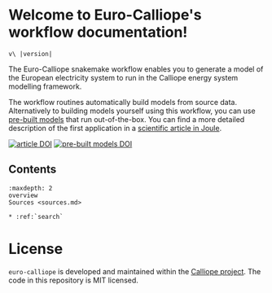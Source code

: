 # Welcome to Euro-Calliope's workflow documentation!

```{eval-rst}
v\ |version|
```

The Euro-Calliope snakemake workflow enables you to generate a model of the European electricity system to run in the Calliope energy system modelling framework.

The workflow routines automatically build models from source data. Alternatively to building models yourself using this workflow, you can use [pre-built models](https://doi.org/10.5281/zenodo.3949553) that run out-of-the-box. You can find a more detailed description of the first application in a [scientific article in Joule](https://doi.org/10.1016/j.joule.2020.07.018).

[![article DOI](https://img.shields.io/badge/article-10.1016/j.joule.2020.07.018-blue)](https://doi.org/10.1016/j.joule.2020.07.018)
[![pre-built models DOI](https://img.shields.io/badge/prebuilts-10.5281%2Fzenodo.3949553-blue)](https://doi.org/10.5281/zenodo.3949553)

## Contents
```{toctree}
:maxdepth: 2
overview
Sources <sources.md>
```

```{eval-rst}
* :ref:`search`
```

# License

`euro-calliope` is developed and maintained within the [Calliope project](https://www.callio.pe). The code in this repository is MIT licensed.
